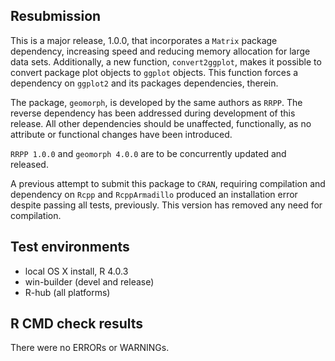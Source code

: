 ## Resubmission
This is a major release, 1.0.0, that incorporates a `Matrix` package dependency, increasing speed and reducing memory allocation for large data sets.   Additionally, a new function, `convert2ggplot`, makes it possible to convert package plot objects to `ggplot` objects.  This function forces a dependency on `ggplot2` and its packages dependencies, therein.

The package, `geomorph`, is developed by the same authors as `RRPP`.  The reverse dependency has been addressed during development of this release.  All other dependencies should be unaffected, functionally, as no attribute or functional changes have been introduced.

`RRPP 1.0.0` and `geomorph 4.0.0` are to be concurrently updated and released.

A previous attempt to submit this package to `CRAN`, requiring compilation and dependency on `Rcpp` and `RcppArmadillo` produced an installation error despite passing all tests, previously.  This version has removed any need for compilation.

## Test environments
* local OS X install, R 4.0.3
* win-builder (devel and release)
* R-hub (all platforms)

## R CMD check results
There were no ERRORs or WARNINGs. 

